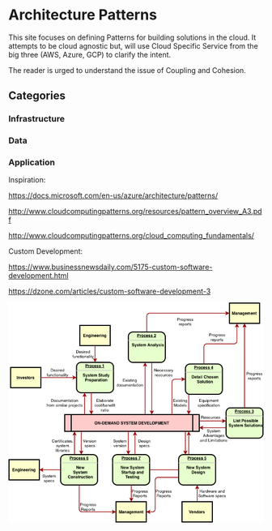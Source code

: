 # Architecture Patterns

This site focuses on defining Patterns for building solutions in the cloud.  It attempts to be cloud agnostic but, will use Cloud Specific Service from the big three (AWS, Azure, GCP) to clarify the intent.

The reader is urged to understand the issue of Coupling and Cohesion.

## Categories

### Infrastructure

### Data

### Application


Inspiration:

https://docs.microsoft.com/en-us/azure/architecture/patterns/

http://www.cloudcomputingpatterns.org/resources/pattern_overview_A3.pdf

http://www.cloudcomputingpatterns.org/cloud_computing_fundamentals/


Custom Development:

https://www.businessnewsdaily.com/5175-custom-software-development.html

https://dzone.com/articles/custom-software-development-3


![ArchImage](/Diagram.drawio.png)
